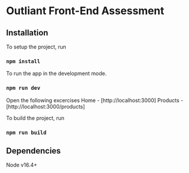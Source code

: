 # Outliant Front-End Assessment

## Installation

To setup the project, run

### `npm install`

To run the app in the development mode.

### `npm run dev`

Open the following excercises
Home - [http://localhost:3000]
Products - [http://localhost:3000/products]

To build the project, run

### `npm run build`

## Dependencies

Node v16.4+
